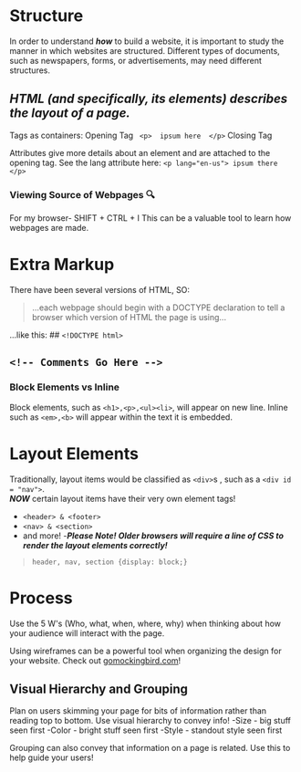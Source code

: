 # Structure
 In order to understand ___**how**___ to build a website, it is important to study the manner in which websites are structured. 
 Different types of documents, such as newspapers, forms, or advertisements, may need different structures.
   
## ***HTML (and specifically, its elements) describes the layout of a page.***

Tags as containers:
   Opening Tag ``` <p> 
                  ipsum here 
                           </p>``` Closing Tag
                           
Attributes give more details about an element and are attached to the opening tag. See the lang attribute here:
  ```<p lang="en-us"> ipsum there </p> ```
  
  
  ### Viewing Source of Webpages 🔍
  For my browser- SHIFT + CTRL + I
  This can be a valuable tool to learn how webpages are made. 
  
  
  # Extra Markup
 There have been several versions of HTML, SO:
 
 > ...each webpage should begin with a DOCTYPE declaration to tell a browser which version of HTML the page is using...

...like this: ## ```<!DOCTYPE html> ```

## ```<!-- Comments Go Here -->```

### Block Elements vs Inline
 Block elements, such as ```<h1>,<p>,<ul><li>```, will appear on new line.
 Inline such as ```<em>,<b>``` will appear within the text it is embedded.
 
 # Layout Elements
 
 Traditionally, layout items would be classified as ```<div>```s , such as a ```<div id = "nav">```.  
 ___NOW___ certain layout items have their very own element tags!
 - ```<header> & <footer>```
 - ```<nav> & <section>```
 - and more!
 -___***Please Note! Older browsers will require a line of CSS to render the layout elements correctly!***___
 > ```header, nav, section {display: block;}```

# Process

Use the 5 W's (Who, what, when, where, why) when thinking about how your audience will interact with the page.

Using wireframes can be a powerful tool when organizing the design for your website. Check out [gomockingbird.com](https://gomockingbird.com/home)!
  
 ## Visual Hierarchy and Grouping
 
 Plan on users skimming your page for bits of information rather than reading top to bottom. Use visual hierarchy to convey info!
 -Size - big stuff seen first
 -Color - bright stuff seen first
 -Style - standout style seen first
 
 Grouping can also convey that information on a page is related. Use this to help guide your users!
